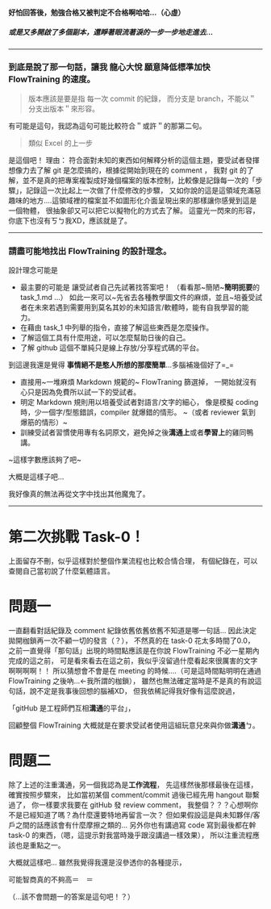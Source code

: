 


#### 好怕回答後，勉強合格又被判定不合格啊哈哈...（心虛） ####
##### 或是又多開啟了多個副本，還睜著眼流著淚的一步一步地走進去... #####


---------------------------------------------------------------------


### 到底是說了那一句話，讓我 龍心大悅 願意降低標準加快 FlowTraining 的速度。 ###

>版本應該是要是指 每一次 commit 的紀錄，
>而分支是 branch，不能以＂分支出版本＂來形容。

有可能是這句，我認為這句可能比較符合＂或許＂的那第二句。

>類似 Excel 的上一步

是這個吧！
理由：
符合面對未知的東西如何解釋分析的這個主題，要受試者發揮想像力去了解 git 是怎麼搞的，根據從開始到現在的 comment ，
我對 git  的了解，並不是真的把專案複製成好幾個檔案的版本控制，比較像是記錄每一次的「步驟」，記錄這一次比起上一次做了什麼修改的步驟，
又如你說的這是這領域充滿惡趣味的地方....這領域裡的檔案並不如圖形化介面呈現出來的那樣讓你感覺到這是一個物體，
很抽象卻又可以把它以擬物化的方式去了解。
這靈光一閃來的形容，你底下也沒有ㄎㄅ我XD，應該就是了。


--------------------------------------------------------------------


### 請盡可能地找出 **FlowTraining 的設計理念**。 ###

設計理念可能是
- 最主要的可能是 讓受試者自己先試著找答案吧！  （看看那~簡陋~**簡明扼要**的 task_1.md ...）
	如此一來可以~先省去各種教學圖文件的麻煩，並且~培養受試者在未來若遇到需要用到莫名其妙的未知語言/軟體時，能有自我學習的能力。
- 在藉由 task_1 中列舉的指令，直接了解這些東西是怎麼操作。
- 了解這個工具有什麼用途，可以怎麼幫助日後的自己。
- 了解 github 這個不單純只是線上存放/分享程式碼的平台。

到這邊我還是覺得 **事情絕不是憨人所想的那麼簡單**...多腦補幾個好了=_=
- 直接用~一堆麻煩 Markdown 規範的~ FlowTraning 篩選掉，
	一開始就沒有心只是因為免費所以試一下的受試者。
- 明定 Markdown 規則用以培養受試者對語言/文字的細心，
	像是模擬 coding 時，少一個字/型態錯誤，compiler 就爆錯的情形。 ~（或者 reviewer 氣到爆筋的情形）~
- 訓練受試者習慣使用專有名詞原文，避免掉之後**溝通上**或者**學習上**的雞同鴨講。


~這樣字數應該夠了吧~

大概是這樣子吧...

我好像真的無法再從文字中找出其他魔鬼了。


---------------------------------------------------------------------




第二次挑戰 Task-0！
=============

上面留存不刪，似乎這樣對於整個作業流程也比較合情合理，
有個紀錄在，可以查閱自己當初說了什麼氣體語言。

# 問題一 #


一直翻看對話紀錄及 comment 紀錄依舊依舊依舊不知道是哪一句話...
因此決定拋開枷鎖再一次不顧一切的發言（？），
不然真的在 task-0 花太多時間了0.0，
之前一直覺得「那句話」出現的時間點應該是在你說 FlowTraining 不必一星期內完成的這之前，
可是看來看去在這之前，我似乎沒留過什麼看起來很厲害的文字啊啊啊啊！！
所以猜想會不會是在 meeting 的時候....（可是這時間點明明在通過 FlowTraining 之後吶...←我所謂的枷鎖），
雖然也無法確定當時是不是真的有說這句話，說不定是我事後回想的腦補XD，
但我依稀記得我好像有這麼說過，

「gitHub 是工程師們互相**溝通**的平台」，

回顧整個 FlowTraining 大概就是在要求受試者使用這組玩意兒來與你做**溝通**ㄅ。


# 問題二 #


除了上述的注重溝通，另一個我認為是**工作流程**，
先這樣然後那樣最後在這樣，確實按照步驟來，
比如當初某個 comment/commit 過後已經先用 hangout 聯繫過了，
你一樣要求我要在 gitHub 發 review comment，
我整個？？？心想啊你不是已經知道了嗎？為什麼還要特地再留言一次？
但如果假設這是與未知夥伴/客戶之間的話應該會有什麼摩擦之類的...
另外你也有講過寫 code 寫到最後都在幹 task-0 的東西，（嗯，這提示對我當時幾乎跟沒講過一樣效果），
所以注重流程應該也是重點之一。


大概就這樣吧...
雖然我覺得我還是沒參透你的各種提示，

可能智商真的不夠高＝　＝

（...該不會問題一的答案是這句吧！？）

